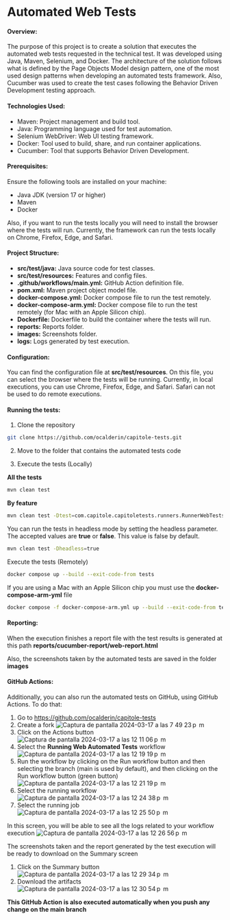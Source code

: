 # Automated Web Tests 

#### **Overview:**
The purpose of this project is to create a solution that executes the automated web tests requested in the technical test. It was developed 
using Java, Maven, Selenium, and Docker. The architecture of the solution follows what is defined by the Page Objects Model design pattern,
one of the most used design patterns when developing an automated tests framework. Also, Cucumber was used to create the test cases
following the Behavior Driven Development testing approach.

#### **Technologies Used:**
* Maven: Project management and build tool.
* Java: Programming language used for test automation.
* Selenium WebDriver: Web UI testing framework.
* Docker: Tool used to build, share, and run container applications.
* Cucumber: Tool that supports Behavior Driven Development.

#### **Prerequisites:**
Ensure the following tools are installed on your machine:
* Java JDK (version 17 or higher)
* Maven
* Docker

Also, if you want to run the tests locally you will need to install the browser where the tests will run.
Currently, the framework can run the tests locally on Chrome, Firefox, Edge, and Safari.

#### **Project Structure:**
* **src/test/java:** Java source code for test classes.
* **src/test/resources:** Features and config files.
* **.github/workflows/main.yml:** GitHub Action definition file.
* **pom.xml:** Maven project object model file.
* **docker-compose.yml:** Docker compose file to run the test remotely.
* **docker-compose-arm.yml:** Docker compose file to run the test remotely (for Mac with an Apple Silicon chip).
* **Dockerfile:** Dockerfile to build the container where the tests will run.
* **reports:** Reports folder.
* **images:** Screenshots folder.
* **logs:** Logs generated by test execution.

#### **Configuration:**
You can find the configuration file at **src/test/resources**.
On this file, you can select the browser where the tests will be running. Currently, in local executions, you can use
Chrome, Firefox, Edge, and Safari. Safari can not be used to do remote executions.

#### **Running the tests:**
1. Clone the repository
```bash
git clone https://github.com/ocalderin/capitole-tests.git
```
2. Move to the folder that contains the automated tests code

3. Execute the tests (Locally)

**All the tests**
```bash
mvn clean test
```

**By feature**
```bash
mvn clean test -Dtest=com.capitole.capitoletests.runners.RunnerWebTests
```

You can run the tests in headless mode by setting the headless parameter. The accepted values are
**true** or **false**. This value is false by default.
```bash
mvn clean test -Dheadless=true
```

Execute the tests (Remotely)
```bash
docker compose up --build --exit-code-from tests
```

If you are using a Mac with an Apple Silicon chip you must use the **docker-compose-arm-yml** file
```bash
docker compose -f docker-compose-arm.yml up --build --exit-code-from tests
```

#### **Reporting:**
When the execution finishes a report file with the test results is generated
at this path **reports/cucumber-report/web-report.html**

Also, the screenshots taken by the automated tests are saved in the folder **images**

#### **GitHub Actions:**
Additionally, you can also run the automated tests on GitHub, using GitHub Actions. To do that:
1. Go to https://github.com/ocalderin/capitole-tests
2. Create a fork
![Captura de pantalla 2024-03-17 a las 7 49 23 p  m](https://github.com/ocalderin/capitole-tests/assets/12141626/eff2d6f7-ff21-444d-b287-5ff32440c4a2)
3. Click on the Actions button   
![Captura de pantalla 2024-03-17 a las 12 11 06 p  m](https://github.com/ocalderin/capitole-tests/assets/12141626/c29beae2-0933-4cd8-990d-14b6a9f14e75)
4. Select the **Running Web Automated Tests** workflow
![Captura de pantalla 2024-03-17 a las 12 19 19 p  m](https://github.com/ocalderin/capitole-tests/assets/12141626/a193c258-a245-4386-9d02-fb9d3efc49fa)
5. Run the workflow by clicking on the Run workflow button and then selecting the branch (main is used by default), and then clicking on the Run workflow button (green button)
![Captura de pantalla 2024-03-17 a las 12 21 19 p  m](https://github.com/ocalderin/capitole-tests/assets/12141626/0597c302-f0c0-4d7e-b1b6-7d9b13fefc5f)
6. Select the running workflow
![Captura de pantalla 2024-03-17 a las 12 24 38 p  m](https://github.com/ocalderin/capitole-tests/assets/12141626/2163713f-8d7d-45b8-b773-b81b100a230e)
7. Select the running job
![Captura de pantalla 2024-03-17 a las 12 25 50 p  m](https://github.com/ocalderin/capitole-tests/assets/12141626/e3a2e576-cd3b-4546-aa94-89edcf4b432f)

In this screen, you will be able to see all the logs related to your workflow execution
![Captura de pantalla 2024-03-17 a las 12 26 56 p  m](https://github.com/ocalderin/capitole-tests/assets/12141626/3df0220e-a037-4d6c-94ba-b1449e36de6f)

The screenshots taken and the report generated by the test execution will be ready to download on the Summary screen
1. Click on the Summary button
![Captura de pantalla 2024-03-17 a las 12 29 34 p  m](https://github.com/ocalderin/capitole-tests/assets/12141626/4455bc61-6e8c-4804-937b-b04037358818)
2. Download the artifacts
![Captura de pantalla 2024-03-17 a las 12 30 54 p  m](https://github.com/ocalderin/capitole-tests/assets/12141626/5034e0be-d5e5-4931-919f-924b1755cb7a)

**This GitHub Action is also executed automatically when you push any change on the main branch**
   
